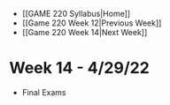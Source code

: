 - [[GAME 220 Syllabus|Home]]
- [[Game 220 Week 12|Previous Week]]
- [[Game 220 Week 14|Next Week]]

# Week 14 - 4/29/22
- Final Exams